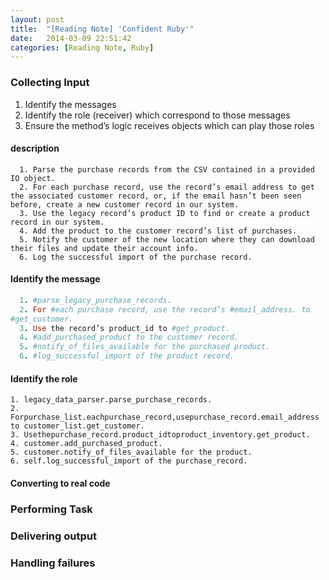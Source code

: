 ```yaml
---
layout: post
title:  "[Reading Note] 'Confident Ruby'"
date:   2014-03-09 22:51:42
categories: [Reading Note, Ruby]
---
```


### Collecting Input
  1. Identify the messages
  2. Identify the role (receiver) which correspond to those messages
  3. Ensure the method’s logic receives objects which can play
  those roles

  #### description
  ```
    1. Parse the purchase records from the CSV contained in a provided IO object.
    2. For each purchase record, use the record’s email address to get the associated customer record, or, if the email hasn’t been seen before, create a new customer record in our system.
    3. Use the legacy record’s product ID to find or create a product record in our system.
    4. Add the product to the customer record’s list of purchases.
    5. Notify the customer of the new location where they can download their files and update their account info.
    6. Log the successful import of the purchase record.
  ```
  #### Identify the message
  ```ruby
    1. #parse_legacy_purchase_records.
    2. For #each purchase record, use the record’s #email_address. to
#get_customer.
    3. Use the record’s product_id to #get_product.
    4. #add_purchased_product to the customer record.
    5. #notify_of_files_available for the purchased product.
    6. #log_successful_import of the product record.
  ```
  #### Identify the role
  ```
  1. legacy_data_parser.parse_purchase_records.
  2. Forpurchase_list.eachpurchase_record,usepurchase_record.email_address
  to customer_list.get_customer.
  3. Usethepurchase_record.product_idtoproduct_inventory.get_product.
  4. customer.add_purchased_product.
  5. customer.notify_of_files_available for the product.
  6. self.log_successful_import of the purchase_record.
  ```
  #### Converting to real code

### Performing Task

### Delivering output

### Handling failures

